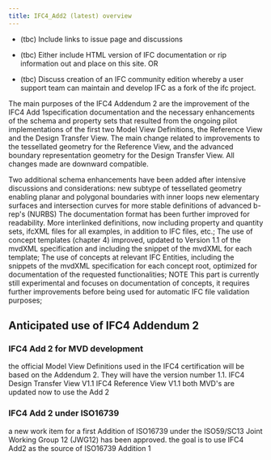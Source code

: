 ```yaml
---
title: IFC4_Add2 (latest) overview
---
```




* (tbc) Include links to issue page and discussions

* (tbc) Either include HTML version of IFC documentation or rip information out and place on this site.
 OR

* (tbc) Discuss creation of an IFC community edition whereby a user support team can maintain and develop IFC as a fork of the ifc project.

The main purposes of the IFC4 Addendum 2 are the improvement of the IFC4 Add 1specification documentation and the necessary enhancements of the schema and property sets that resulted from the ongoing pilot implementations of the first two Model View Definitions, the Reference View and the Design Transfer View. The main change related to improvements to the tessellated geometry for the Reference View, and the advanced boundary representation geometry for the Design Transfer View. All changes made are downward compatible.

Two additional schema enhancements have been added after intensive discussions and considerations:
new subtype of tessellated geometry enabling planar and polygonal boundaries with inner loops
new elementary surfaces and intersection curves for more stable definitions of advanced b-rep's (NURBS)
The documentation format has been further improved for readability. More interlinked definitions, now including property and quantity sets, ifcXML files for all examples, in addition to IFC files, etc.;
The use of concept templates (chapter 4) improved, updated to Version 1.1 of the mvdXML specification and including the snippet of the mvdXML for each template;
The use of concepts at relevant IFC Entities, including the snippets of the mvdXML specification for each concept root, optimized for documentation of the requested functionalities;
NOTE This part is currently still experimental and focuses on documentation of concepts, it requires further improvements before being used for automatic IFC file validation purposes;


## Anticipated use of IFC4 Addendum 2
### IFC4 Add 2 for MVD development

the official Model View Definitions used in the IFC4 certification will be based on the Addendum 2. They will have the version number 1.1.
IFC4 Design Transfer View V1.1
IFC4 Reference View V1.1
both MVD's are updated now to use the Add 2
 

### IFC4 Add 2 under ISO16739

a new work item for a first Addition of ISO16739 under the ISO59/SC13 Joint Working Group 12 (JWG12) has been approved.
the goal is to use IFC4 Add2 as the source of ISO16739 Addition 1
 

